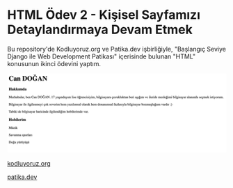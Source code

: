 # HTML Ödev 2 - Kişisel Sayfamızı Detaylandırmaya Devam Etmek

Bu repository'de Kodluyoruz.org ve Patika.dev işbirliğiyle, "Başlangıç Seviye Django ile Web Development Patikası" içerisinde bulunan "HTML" konusunun ikinci ödevini yaptım.

![Ödev resmi](https://github.com/alpagu0x03/html-homework1/blob/main/hw1.png)

[kodluyoruz.org](https://kodluyoruz.org/tr/kodluyoruz/)

[patika.dev](https://www.patika.dev/tr)
